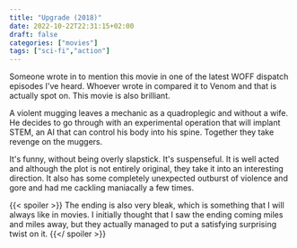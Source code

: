 ```yaml
---
title: "Upgrade (2018)"
date: 2022-10-22T22:31:15+02:00
draft: false
categories: ["movies"]
tags: ["sci-fi","action"]
---
```


Someone wrote in to mention this movie in one of the latest WOFF dispatch episodes I've heard. Whoever wrote in compared it to Venom and that is actually spot on. This movie is also brilliant.

A violent mugging leaves a mechanic as a quadroplegic and without a wife. He decides to go through with an experimental operation that will implant STEM, an AI that can control his body into his spine. Together they take revenge on the muggers.

It's funny, without being overly slapstick. It's suspenseful. It is well acted and although the plot is not entirely original, they take it into an interesting direction. It also has some completely unexpected outburst of violence and gore and had me cackling maniacally a few times.

{{< spoiler >}}
The ending is also very bleak, which is something that I will always like in movies. I initially thought that I saw the ending coming miles and miles away, but they actually managed to put a satisfying surprising twist on it.
{{</ spoiler >}}
